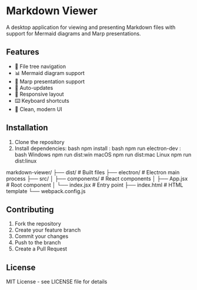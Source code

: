 # Markdown Viewer

A desktop application for viewing and presenting Markdown files with support for Mermaid diagrams and Marp presentations.

## Features

- 📁 File tree navigation
- 📊 Mermaid diagram support
- 🎯 Marp presentation support
- 🔄 Auto-updates
- 📱 Responsive layout
- ⌨️ Keyboard shortcuts
- 🎨 Clean, modern UI

## Installation

1. Clone the repository
2. Install dependencies:
bash
npm install
:
bash
npm run electron-dev
:
bash
Windows
npm run dist:win
macOS
npm run dist:mac
Linux
npm run dist:linux

markdown-viewer/
├── dist/ # Built files
├── electron/ # Electron main process
├── src/
│ ├── components/ # React components
│ ├── App.jsx # Root component
│ └── index.jsx # Entry point
├── index.html # HTML template
└── webpack.config.js


## Contributing

1. Fork the repository
2. Create your feature branch
3. Commit your changes
4. Push to the branch
5. Create a Pull Request

## License

MIT License - see LICENSE file for details
